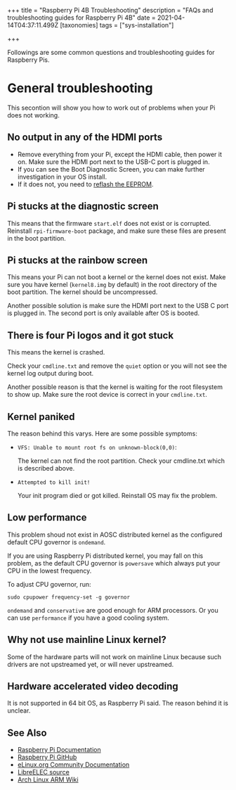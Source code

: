 +++
title = "Raspberry Pi 4B Troubleshooting"
description = "FAQs and troubleshooting guides for Raspberry Pi 4B"
date = 2021-04-14T04:37:11.499Z
[taxonomies]
tags = ["sys-installation"]

+++

Followings are some common questions and troubleshooting guides for Raspberry Pis.


# General troubleshooting

This secontion will show you how to work out of problems when your Pi does not working.

## No output in any of the HDMI ports

- Remove everything from your Pi, except the HDMI cable, then power it on. Make sure the HDMI port next to the USB-C port is plugged in.
- If you can see the Boot Diagnostic Screen, you can make further investigation in your OS install.
- If it does not, you need to [reflash the EEPROM](https://www.raspberrypi.org/documentation/hardware/raspberrypi/booteeprom.md).

## Pi stucks at the diagnostic screen

This means that the firmware `start.elf` does not exist or is corrupted. Reinstall `rpi-firmware-boot` package, and make sure these files are present in the boot partition.

## Pi stucks at the rainbow screen

This means your Pi can not boot a kernel or the kernel does not exist. Make sure you have kernel (`kernel8.img` by default) in the root directory of the boot partition. The kernel should be uncompressed.

Another possible solution is make sure the HDMI port next to the USB C port is plugged in. The second port is only available after OS is booted.

## There is four Pi logos and it got stuck

This means the kernel is crashed.

Check your `cmdline.txt` and remove the `quiet` option or you will not see the kernel log output during boot.

Another possible reason is that the kernel is waiting for the root filesystem to show up. Make sure the root device is correct in your `cmdline.txt`.

## Kernel paniked

The reason behind this varys. Here are some possible symptoms:

- `VFS: Unable to mount root fs on unknown-block(0,0)`:
  
  The kernel can not find the root partition. Check your cmdline.txt which is described above.

- `Attempted to kill init!`
  
  Your init program died or got killed. Reinstall OS may fix the problem.

## Low performance

This problem shoud not exist in AOSC distributed kernel as the configured default CPU governor is `ondemand`.

If you are using Raspberry Pi distributed kernel, you may fall on this problem, as the default CPU governor is `powersave` which always put your CPU in the lowest frequency.

To adjust CPU governor, run:

```
sudo cpupower frequency-set -g governor
```

`ondemand` and `conservative` are good enough for ARM processors. Or you can use `performance` if you have a good cooling system.

## Why not use mainline Linux kernel?

Some of the hardware parts will not work on mainline Linux because such drivers are not upstreamed yet, or will never upstreamed.

## Hardware accelerated video decoding

It is not supported in 64 bit OS, as Raspberry Pi said. The reason behind it is unclear.

See Also
------

- [Raspberry Pi Documentation](https://www.raspberrypi.org/documentation/)
- [Raspberry Pi GitHub](https://github.com/raspberrypi/)
- [eLinux.org Community Documentation](https://elinux.org/RPi_Hub)
- [LibreELEC source](https://github.com/LibreELEC/LibreELEC.tv)
- [Arch Linux ARM Wiki](https://archlinuxarm.org/wiki/Raspberry_Pi)
